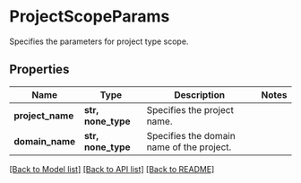 # ProjectScopeParams

Specifies the parameters for project type scope.

## Properties
Name | Type | Description | Notes
------------ | ------------- | ------------- | -------------
**project_name** | **str, none_type** | Specifies the project name. | 
**domain_name** | **str, none_type** | Specifies the domain name of the project. | 

[[Back to Model list]](../README.md#documentation-for-models) [[Back to API list]](../README.md#documentation-for-api-endpoints) [[Back to README]](../README.md)


